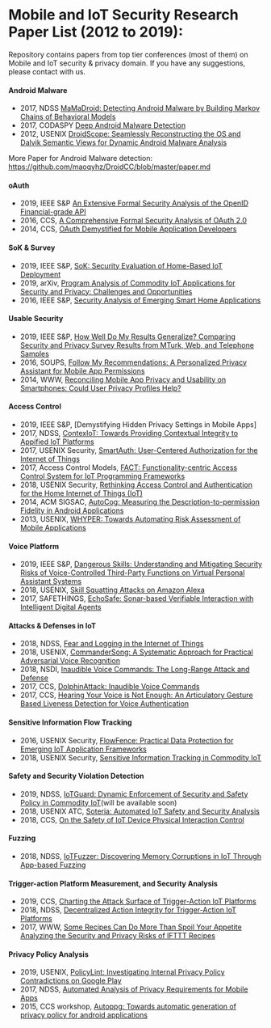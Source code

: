 # Mobile and IoT Security Research Paper List (2012 to 2019):
Repository contains papers from top tier conferences (most of them) on Mobile and IoT security & privacy domain.
If you have any suggestions, please contact with us.


#### Android Malware
- 2017, NDSS [MaMaDroid: Detecting Android Malware by Building Markov Chains of Behavioral Models](https://www.ndss-symposium.org/wp-content/uploads/2017/09/ndss2017_03B-3_Mariconti_paper.pdf)
- 2017, CODASPY [Deep Android Malware Detection](https://adamdoupe.com/publications/deep-android-malware-detection-codaspy2017.pdf)
- 2012, USENIX [DroidScope: Seamlessly Reconstructing the OS and Dalvik Semantic Views for Dynamic Android Malware Analysis](http://www.cs.columbia.edu/~lierranli/coms6998-11Fall2012/papers/droidscope_usenixsec2012.pdf)

More Paper for Android Malware detection: https://github.com/maoqyhz/DroidCC/blob/master/paper.md

#### oAuth  
- 2019, IEEE S&P [An Extensive Formal Security Analysis of the OpenID Financial-grade API](https://sec.uni-stuttgart.de/_media/publications/FettHosseyniKuesters-FAPI-SP-2019.pdf)
- 2016, CCS, [A Comprehensive Formal Security Analysis of OAuth 2.0](https://sec.uni-stuttgart.de/_media/publications/FettKuestersSchmitz-CCS-2016.pdf)
- 2014, CCS, [OAuth Demystified for Mobile Application Developers](https://dl.acm.org/citation.cfm?id=2660323)


#### SoK & Survey
- 2019, IEEE S&P, [SoK: Security Evaluation of Home-Based IoT Deployment](https://alrawi.github.io/static/papers/alrawi_sok_sp19.pdf)
- 2019, arXiv, [Program Analysis of Commodity IoT Applications for Security and Privacy: Challenges and Opportunities](https://arxiv.org/pdf/1809.06962.pdf)
- 2016, IEEE S&P, [Security Analysis of Emerging Smart Home Applications](http://iotsecurity.eecs.umich.edu/img/Fernandes_SmartThingsSP16.pdf)


#### Usable Security
- 2019, IEEE S&P, [How Well Do My Results Generalize? Comparing Security and Privacy Survey Results from MTurk, Web, and Telephone Samples](https://seankross.com/ssp-2019/redmiles-kross-mazurek-ssp-2019.pdf)
- 2016, SOUPS, [Follow My Recommendations: A Personalized Privacy Assistant for Mobile App Permissions](https://www.cs.cmu.edu/~bliu1/Bin_Liu_SOUPS2016_Follow.pdf)
- 2014, WWW, [Reconciling Mobile App Privacy and Usability on Smartphones: Could User Privacy Profiles Help?](https://www.cs.cmu.edu/~bliu1/Bin_Liu_WWW2014_Reconciling.pdf)


#### Access Control 
- 2019, IEEE S&P, [Demystifying Hidden Privacy Settings in Mobile Apps]
- 2017, NDSS, [ContexIoT: Towards Providing Contextual Integrity to Appified IoT Platforms](https://amir.rahmati.com/dl/ndss17/ContexIoT_NDSS17.pdf) 
- 2017, USENIX Security, [SmartAuth: User-Centered Authorization for the Internet of Things](https://www.usenix.org/system/files/conference/usenixsecurity17/sec17-tian.pdf)
- 2017, Access Control Models, [FACT: Functionality-centric Access Control System for IoT Programming Frameworks](http://www.corelab.or.kr/Pubs/sacmat17_fact.pdf)
- 2018, USENIX Security, [Rethinking Access Control and Authentication for the Home Internet of Things (IoT)](https://www.usenix.org/system/files/conference/usenixsecurity18/sec18-he.pdf)
- 2014, ACM SIGSAC, [AutoCog: Measuring the Description-to-permission Fidelity in Android Applications](https://dl.acm.org/citation.cfm?id=2660287)
- 2013, USENIX, [WHYPER: Towards Automating Risk Assessment of Mobile Applications](http://youngwei.com/pdf/WHYPER.pdf)


#### Voice Platform
- 2019, IEEE S&P, [Dangerous Skills: Understanding and Mitigating Security Risks of Voice-Controlled Third-Party Functions on Virtual Personal Assistant Systems](https://pdfs.semanticscholar.org/9785/5989936ed45485f15e470f8c70a8a3a1e93c.pdf)
- 2018, USENIX, [Skill Squatting Attacks on Amazon Alexa](https://www.usenix.org/system/files/conference/usenixsecurity18/sec18-kumar.pdf)
- 2017, SAFETHINGS, [EchoSafe: Sonar-based Verifiable Interaction with Intelligent Digital Agents](https://dl.acm.org/citation.cfm?id=3137014)


#### Attacks & Defenses in IoT 
- 2018, NDSS, [Fear and Logging in the Internet of Things](http://seclab.illinois.edu/wp-content/uploads/2017/12/wang2018fear.pdf)
- 2018, USENIX, [CommanderSong: A Systematic Approach for Practical Adversarial Voice Recognition](https://www.usenix.org/system/files/conference/usenixsecurity18/sec18-yuan.pdf)
- 2018, NSDI, [Inaudible Voice Commands: The Long-Range Attack and Defense](https://synrg.csl.illinois.edu/papers/lipread_nsdi18.pdf)
- 2017, CCS, [DolphinAttack: Inaudible Voice Commands](https://acmccs.github.io/papers/p103-zhangAemb.pdf) 
- 2017, CCS, [Hearing Your Voice is Not Enough: An Articulatory Gesture Based Liveness Detection for Voice Authentication](https://acmccs.github.io/papers/p57-zhangA.pdf)

#### Sensitive Information Flow Tracking
- 2016, USENIX Security, [FlowFence: Practical Data Protection for Emerging IoT Application Frameworks](https://www.usenix.org/system/files/conference/usenixsecurity16/sec16_paper_fernandes.pdf)
- 2018, USENIX Security, [Sensitive Information Tracking in Commodity IoT](https://www.usenix.org/system/files/conference/usenixsecurity18/sec18-celik.pdf)


#### Safety and Security Violation Detection 
- 2019, NDSS, [IoTGuard: Dynamic Enforcement of Security and Safety Policy in Commodity IoT](https://github.com/Beerkay/IoTResearch)(will be available soon)
- 2018, USENIX ATC, [Soteria: Automated IoT Safety and Security Analysis](https://www.usenix.org/system/files/conference/atc18/atc18-celik.pdf)
- 2018, CCS, [On the Safety of IoT Device Physical Interaction Control](https://wding.people.clemson.edu/papers/ccs-2018iotmon.pdf)

#### Fuzzing
- 2018, NDSS, [IoTFuzzer: Discovering Memory Corruptions in IoT Through App-based Fuzzing](http://web.cse.ohio-state.edu/~lin.3021/file/NDSS18b.pdf)


#### Trigger-action Platform Measurement, and Security Analysis
- 2019, CCS, [Charting the Attack Surface of Trigger-Action IoT Platforms]()
- 2018, NDSS, [Decentralized Action Integrity for Trigger-Action IoT Platforms](http://earlence.com/assets/papers/dtap_ndss18.pdf) 
- 2017, WWW, [Some Recipes Can Do More Than Spoil Your Appetite Analyzing the Security and Privacy Risks of IFTTT Recipes](http://www.andrew.cmu.edu/user/liminjia/research/papers/ifttt-info-flows-www2017.pdf)


#### Privacy Policy Analysis
- 2019, USENIX, [PolicyLint: Investigating Internal Privacy Policy Contradictions on Google Play](https://www.usenix.org/system/files/sec19-andow.pdf)
- 2017, NDSS, [Automated Analysis of Privacy Requirements for Mobile Apps](https://www.privacyassistant.org/media/publications/NDSS17.pdf)
- 2015, CCS workshop, [Autoppg: Towards automatic generation of privacy policy for android applications](https://dl.acm.org/citation.cfm?id=2808125)




